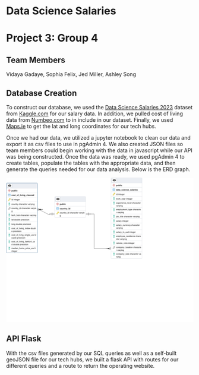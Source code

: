 # Data Science Salaries

# Project 3: Group 4

## Team Members

Vidaya Gadaye, Sophia Felix, Jed Miller, Ashley Song

## Database Creation

To construct our database, we used the [Data Science Salaries 2023](https://www.kaggle.com/datasets/arnabchaki/data-science-salaries-2023) dataset from [Kaggle.com](https://www.kaggle.com/) for our salary data. In addition, we pulled cost of living data from [Numbeo.com](https://www.numbeo.com/cost-of-living/) to in include in our dataset. Finally, we used [Maps.ie](https://www.maps.ie/coordinates.html#:~:text=To%20find%20the%20exact%20GPS,marker%20to%20the%20precise%20position.) to get the lat and long coordinates for our tech hubs.

Once we had our data, we utilized a jupyter notebook to clean our data and export it as csv files to use in pgAdmin 4. We also created JSON files so team members could begin working with the data in javascript while our API was being constructed. Once the data was ready, we used pgAdmin 4 to create tables, populate the tables with the appropriate data, and then generate the queries needed for our data analysis. Below is the ERD graph.

![salariesCostOfLivingSQLERD_graph](./Outputs/2023_Data_Salaries.pgerd.png "Salaries SQL ERD graph")

## API Flask

With the csv files generated by our SQL queries as well as a self-built geoJSON file for our tech hubs, we built a flask API with routes for our different queries and a route to return the operating website.








